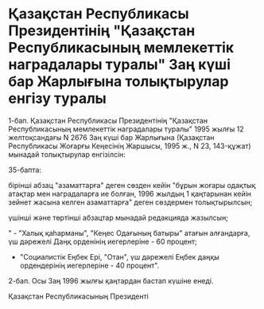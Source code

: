# Қазақстан Республикасы Президентiнiң "Қазақстан Республикасының мемлекеттiк наградалары туралы" Заң күшi бар Жарлығына толықтырулар енгiзу туралы

1-бап. Қазақстан Республикасы Президентiнiң "Қазақстан Республикасының мемлекеттiк наградалары туралы" 1995 жылғы 12 желтоқсандағы N 2676 Заң күшi бар Жарлығына (Қазақстан Республикасы Жоғарғы Кеңесiнiң Жаршысы, 1995 ж., N 23, 143-құжат) мынадай толықтырулар енгiзiлсiн:

35-бапта:

бiрiншi абзац "азаматтарға" деген сөзден кейiн "бұрын жоғары одақтық атақтар мен наградаларға ие болған, 1996 жылдың 1 қаңтарынан кейiн зейнет жасына келген азаматтарға" деген сөздермен толықтырылсын;

үшiншi және төртiншi абзацтар мынадай редакцияда жазылсын;

" - "Халық қаhарманы", "Кеңес Одағының батыры" атағын алғандарға, үш дәрежелi Даңқ орденiнiң иегерлерiне - 60 процент;

- "Социалистiк Еңбек Ерi, "Отан", үш дәрежелi Еңбек даңқы ордендерiнiң иегерлерiне - 40 процент".

2-бап. Осы Заң 1996 жылғы қаңтардан бастап күшiне енедi.

Қазақстан Республикасының Президентi

